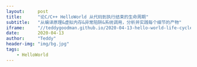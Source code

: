 ```yaml
---
layout:     post
title:      "论C/C++ HelloWorld 从代码到执行结束的生命周期"
subtitle:   "从编译原理&虚拟内存&异常陷阱&系统调用，分析并实践每个细节的产物"
iframe:     "//teddygoodman.github.io/2020-04-13-hello-world-life-cycle"
date:       2020-04-13
author:     "Teddy"
header-img: "img/bg.jpg"
tags:
    - HelloWorld
---
```

